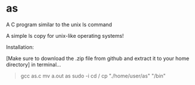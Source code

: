 # as
A C program similar to the unix ls command

A simple ls copy for unix-like operating systems!

Installation:

[Make sure to download the .zip file from github and extract it to your home directory]
in terminal...
> gcc as.c
> mv a.out as
> sudo -i
> cd /
> cp "./home/user/as" "/bin"

